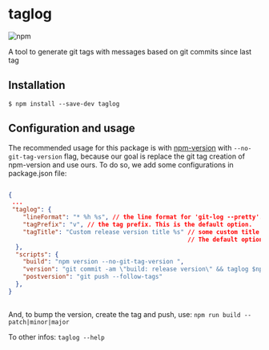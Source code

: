 # taglog

![npm](https://img.shields.io/npm/v/taglog.svg)

A tool to generate git tags with messages based on git commits since last tag

## Installation

`$ npm install --save-dev taglog`

## Configuration and usage

The recommended usage for this package is with [npm-version](https://docs.npmjs.com/cli/version) with `--no-git-tag-version` flag,
because our goal is replace the git tag creation of npm-version and use ours. To do so, we add some configurations in package.json 
file:

```json

{
 ...
 "taglog": {
    "lineFormat": "* %h %s", // the line format for 'git-log --pretty'. This is the default option
    "tagPrefix": "v", // the tag prefix. This is the default option.
    "tagTitle": "Custom release version title %s" // some custom title for the tag message. '%s' is replaced by the new tag name. 
                                                  // The default option is: 'Release version <new_tag_name>'
  },
  "scripts": {
    "build": "npm version --no-git-tag-version ",
    "version": "git commit -am \"build: release version\" && taglog $npm_package_version",
    "postversion": "git push --follow-tags"
  },
}
  
```

And, to bump the version, create the tag and push, use: `npm run build -- patch|minor|major`

To other infos: `taglog --help`
